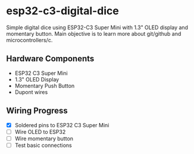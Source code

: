 # esp32-c3-digital-dice
Simple digital dice using ESP32-C3 Super Mini with 1.3" OLED display and momentary button.
Main objective is to learn more about git/github and microcontrollers/c.

## Hardware Components
- ESP32 C3 Super Mini
- 1.3" OLED Display
- Momentary Push Button
- Dupont wires


## Wiring Progress
- [x] Soldered pins to ESP32 C3 Super Mini
- [ ] Wire OLED to ESP32
- [ ] Wire momentary button
- [ ] Test basic connections
